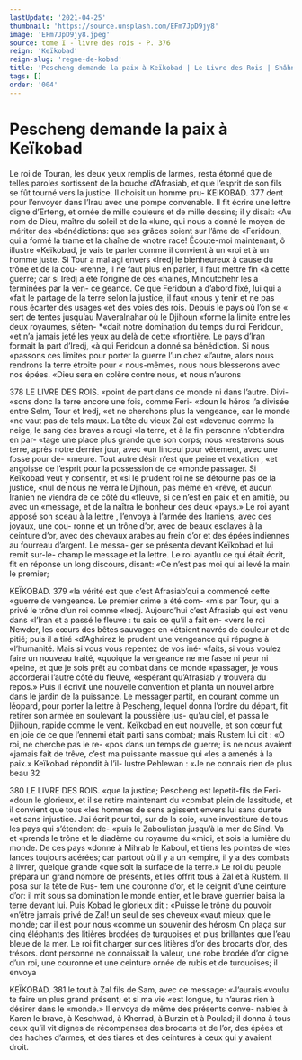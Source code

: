 ```yaml
---
lastUpdate: '2021-04-25'
thumbnail: 'https://source.unsplash.com/EFm7JpD9jy8'
image: 'EFm7JpD9jy8.jpeg'
source: tome I - livre des rois - P. 376
reign: 'Keïkobad'
reign-slug: 'regne-de-kobad'
title: 'Pescheng demande la paix à Keïkobad | Le Livre des Rois | Shâhnâmeh'
tags: []
order: '004'
---
```


# Pescheng demande la paix à Keïkobad

Le roi de Touran, les deux yeux remplis de larmes, resta étonné que de telles paroles sortissent
de la bouche d’Afrasiab, et que l’esprit de son fils se
fût tourné vers la justice. Il choisit un homme pru-
KEIKOBAD. 377 dent pour l’envoyer dans l’Irau avec une pompe
convenable. Il fit écrire une lettre digne d’Erteng,
et ornée de mille couleurs et de mille dessins; il y disait: «Au nom de Dieu, maître du soleil et de la «lune, qui nous a donné le moyen de mériter des «bénédictions: que ses grâces soient sur l’âme de «Feridoun, qui a formé la trame et la chaîne de «notre race! Écoute-moi maintenant, ô illustre «Keïkobad, je vais te parler comme il convient à un «roi et à un homme juste. Si Tour a mal agi envers «lredj le bienheureux à cause du trône et de la cou- «renne, il ne faut plus en parler, il faut mettre fin
«à cette guerre; car si Iredj a été l’origine de ces
«haines, Minoutchehr les a terminées par la ven- ce geance. Ce que Feridoun a d’abord fixé, lui qui a «fait le partage de la terre selon la justice, il faut «nous y tenir et ne pas nous écarter des usages «et des voies des rois. Depuis le pays où l’on se
« sert de tentes jusqu’au Maveralnahar où le Djihoun «forme la limite entre les deux royaumes, s’éten-
\*«dait notre domination du temps du roi Feridoun, «et n’a jamais jeté les yeux au delà de cette «frontière. Le pays d’lran formait la part d’lredj,
«à qui Feridoun a donné sa bénédiction. Si nous «passons ces limites pour porter la guerre l’un chez «l’autre, alors nous rendrons la terre étroite pour
« nous-mêmes, nous nous blesserons avec nos épées. «Dieu sera en colère contre nous, et nous n’aurons

378 LE LIVRE DES ROlS.
«point de part dans ce monde ni dans l’autre. Divi-
«sons donc la terre encore une fois, comme Feri- «doun le héros l’a divisée entre Selm, Tour et Iredj,
«et ne cherchons plus la vengeance, car le monde «ne vaut pas de tels maux. La tête du vieux Zal est «devenue comme la neige, le sang des braves a rougi «la terre, et à la fin personne n’obtiendra en par- «tage une place plus grande que son corps; nous «resterons sous terre, après notre dernier jour, avec «un linceul pour vêtement, avec une fosse pour de- «meure. Tout autre désir n’est que peine et vexation ,
«et angoisse de l’esprit pour la possession de ce
«monde passager. Si Keïkobad veut y consentir, et
«si le prudent roi ne se détourne pas de la justice,
«nul de nous ne verra le Djihoun, pas même en
«rêve, et aucun Iranien ne viendra de ce côté du
«fleuve, si ce n’est en paix et en amitié, ou avec un
«message, et de la naîtra le bonheur des deux «pays.»
Le roi ayant apposé son sceau à la lettre , l’envoya
à l’armée des Iraniens, avec des joyaux, une cou-
ronne et un trône d’or, avec de beaux esclaves à la ceinture d’or, avec des chevaux arabes au frein d’or et
des épées indiennes au fourreau d’argent. Le messa-
ger se présenta devant Keïkobad et lui remit sur-le- champ le message et la lettre. Le roi ayantlu ce qui était écrit, fit en réponse un long discours, disant:
«Ce n’est pas moi qui ai levé la main le premier;

KEÏKOBAD. 379 «la vérité est que c’est Afrasiab’qui a commencé cette
«guerre de vengeance. Le premier crime a été com- «mis par Tour, qui a privé le trône d’un roi comme
«lredj. Aujourd’hui c’est Afrasiab qui est venu dans
«l’Iran et a passé le fleuve : tu sais ce qu’il a fait en-
«vers le roi Newder, les cœurs des bêtes sauvages en «étaient navrés de douleur et de pitié; puis il a tiré «d’Aghrirez le prudent une vengeance qui répugne à «l’humanité. Mais si vous vous repentez de vos iné- «faits, si vous voulez faire un nouveau traité, «quoique la vengeance ne me fasse ni peur ni «peine, et que je sois prêt au combat dans ce monde «passager, je vous accorderai l’autre côté du fleuve, «espérant qu’Afrasiab y trouvera du repos.» Puis il
écrivit une nouvelle convention et planta un nouvel arbre dans le jardin de la puissance. Le messager partit, en courant comme un léopard, pour porter la lettre à Pescheng, lequel donna l’ordre du départ,
fit retirer son armée en soulevant la poussière jus-
qu’au ciel, et passa le Djihoun, rapide comme le
vent.
Keïkobad en eut nouvelle, et son cœur fut en
joie de ce que l’ennemi était parti sans combat; mais Rustem lui dit : «O roi, ne cherche pas le re- «pos dans un temps de guerre; ils ne nous avaient «jamais fait de trêve, c’est ma puissante massue qui
«les a amenés à la paix.» Keïkobad répondit à l’il-
lustre Pehlewan : «Je ne connais rien de plus beau
32

380 LE LIVRE DES ROIS.
«que la justice; Pescheng est lepetit-fils de Feri- «doun le glorieux, et il se retire maintenant du «combat plein de lassitude, et il convient que tous «les hommes de sens agissent envers lui sans dureté
«et sans injustice. J’ai écrit pour toi, sur de la soie,
«une investiture de tous les pays qui s’étendent de-
«puis le Zaboulistan jusqu’à la mer de Sind. Va et «prends le trône et le diadème du royaume du «midi, et sois la lumière du monde. De ces pays «donne à Mihrab le Kaboul, et tiens les pointes de «tes lances toujours acérées; car partout où il y a un «empire, il y a des combats à livrer, quelque grande «que soit la surface de la terre.» Le roi du peuple prépara un grand nombre de présents, et les offrit
tous à Zal et à Rustem. Il posa sur la tête de Rus- tem une couronne d’or, et le ceignit d’une ceinture
d’or: il mit sous sa domination le monde entier,
et le brave guerrier baisa la terre devant lui. Puis Kobad le glorieux dit : «Puisse le trône du pouvoir «n’être jamais privé de Zal! un seul de ses cheveux
«vaut mieux que le monde; car il est pour nous
«comme un souvenir des hérosm On plaça sur cinq éléphants des litières brodées de turquoises et plus brillantes que l’eau bleue de la mer. Le roi fit charger sur ces litières d’or des brocarts d’or, des trésors.
dont personne ne connaissait la valeur, une robe brodée d’or digne d’un roi, une couronne et une
ceinture ornée de rubis et de turquoises; il envoya

KEÏKOBAD. 381 le tout à Zal fils de Sam, avec ce message: «J’aurais
«voulu te faire un plus grand présent; et si ma vie «est longue, tu n’auras rien à désirer dans le «monde.» Il envoya de même des présents conve- nables à Karen le brave, à Keschwad, à Kherrad, à Burzin et à Poulad; il donna à tous ceux qu’il vit dignes de récompenses des brocarts et de l’or, des épées et des haches d’armes, et des tiares et des ceintures à ceux qui y avaient droit.
